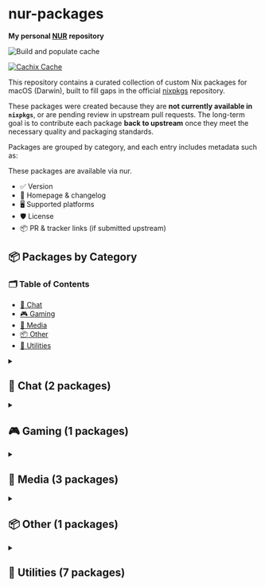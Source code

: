 # nur-packages

**My personal [NUR](https://github.com/nix-community/NUR) repository**

<!-- Remove this if you don't use github actions -->
![Build and populate cache](https://github.com/ohheyrj/nur/workflows/Build%20and%20populate%20cache/badge.svg)

[![Cachix Cache](https://img.shields.io/badge/cachix-ohheyrj-blue.svg)](https://ohheyrj.cachix.org)

This repository contains a curated collection of custom Nix packages for macOS (Darwin), built to fill gaps in the official [nixpkgs](https://github.com/NixOS/nixpkgs) repository.

These packages were created because they are **not currently available in `nixpkgs`**, or are pending review in upstream pull requests. The long-term goal is to contribute each package **back to upstream** once they meet the necessary quality and packaging standards.

Packages are grouped by category, and each entry includes metadata such as:

These packages are available via nur.

- ✅ Version
- 🔗 Homepage & changelog
- 🖥️ Supported platforms
- 🛡️ License
- 📦 PR & tracker links (if submitted upstream)

<!--table:start-->
## 📦 Packages by Category

### 🗂️ Table of Contents
- [💬 Chat](#chat)
- [🎮 Gaming](#gaming)
- [🎵 Media](#media)
- [📦 Other](#other)
- [🧰 Utilities](#utilities)

<details id="chat">
<summary><h2>💬 Chat (2 packages)</h2></summary>

### 🧰 chatterino `v2.5.3`
- 💡 **Description:** Chat client for Twitch
- 🛡️ **License:** mit
- 🖥️ **Platforms:** darwin
- 🔄 **Auto-updated:** Uses nvfetcher for version management
- 🌐 **Homepage:** [chatterino Website](https://chatterino.com)
- 📄 **Changelog:** [CHANGELOG](https://github.com/Chatterino/chatterino2/blob/master/CHANGELOG.md)

### 🧰 unknown `vunknown`
- 💡 **Description:** Signal Desktop links with Signal on Android or iOS and lets you message from your Windows, macOS, and Linux computers.
- 🛡️ **License:** agpl3Only
- 🖥️ **Platforms:** darwin
- 🔄 **Auto-updated:** Uses nvfetcher for version management
- 🌐 **Homepage:** [unknown Website](https://signal.org)
- 📄 **Changelog:** [CHANGELOG](https://github.com/signalapp/Signal-Desktop/releases)

</details>

<details id="gaming">
<summary><h2>🎮 Gaming (1 packages)</h2></summary>

### 🧰 unknown `vunknown`
- 💡 **Description:** PS Remote Play is a free app that lets you stream and play your PS5 or PS4 games on compatible devices like smartphones, tablets, PCs, and Macs, allowing you to game remotely over Wi-Fi or mobile data.
- 🛡️ **License:** unfree
- 🖥️ **Platforms:** darwin
- 🔄 **Auto-updated:** Uses nvfetcher for version management
- 🌐 **Homepage:** [unknown Website](https://remoteplay.dl.playstation.net/remoteplay/lang/gb/)

</details>

<details id="media">
<summary><h2>🎵 Media (3 packages)</h2></summary>

### 🧰 kobo-desktop `v0-unstable-2025-05-11`
- 💡 **Description:** Kobo Desktop is a free app for Windows and Mac that lets you buy, read, and manage eBooks, as well as sync them with your Kobo eReader.
- 🛡️ **License:** unfree
- 🖥️ **Platforms:** darwin
- 🌐 **Homepage:** [kobo-desktop Website](https://www.kobo.com/gb/en/p/desktop)

### 🧰 openaudible `v4.5.3`
- 💡 **Description:** OpenAudible is a cross-platform desktop app that lets Audible users download, convert, and manage their audiobooks in MP3 or M4B formats for offline listening.
- 🛡️ **License:** asl20
- 🖥️ **Platforms:** darwin
- 🔄 **Auto-updated:** Uses nvfetcher for version management
- 🌐 **Homepage:** [openaudible Website](https://openaudible.org/)
- 📄 **Changelog:** [CHANGELOG](https://openaudible.org/versions)

### 🧰 handbrake `v1.9.2`
- 💡 **Description:** HandBrake is an open-source video transcoder available for Linux, Mac, and Windows.
- 🛡️ **License:** gpl2Only
- 🖥️ **Platforms:** darwin
- 🔄 **Auto-updated:** Uses nvfetcher for version management
- 🌐 **Homepage:** [handbrake Website](https://handbrake.fr)
- 📄 **Changelog:** [CHANGELOG](https://github.com/HandBrake/HandBrake/releases)

</details>

<details id="other">
<summary><h2>📦 Other (1 packages)</h2></summary>

### 🧰 unknown `vunknown`
- 💡 **Description:** Garmin BaseCamp is a free desktop app for planning outdoor adventures and managing GPS data with Garmin devices.
- 🛡️ **License:** unfree
- 🖥️ **Platforms:** darwin
- 🔄 **Auto-updated:** Uses nvfetcher for version management
- 🌐 **Homepage:** [unknown Website](https://www.garmin.com/en-GB/software/basecamp/)
- 📄 **Changelog:** [CHANGELOG](https://www8.garmin.com/support/download_details.jsp?id=4449)

</details>

<details id="utilities">
<summary><h2>🧰 Utilities (7 packages)</h2></summary>

### 🧰 alfred5 `v5.6.2`
- 💡 **Description:** Productivity app for macOS that boosts efficiency with hotkeys, keywords, text expansion, and powerful workflows.
- 🛡️ **License:** unfree
- 🖥️ **Platforms:** darwin
- 🌐 **Homepage:** [alfred5 Website](https://www.alfredapp.com)

### 🧰 bartender5 `v5-3-6`
- 💡 **Description:** Bartender is a macOS app that lets you manage and hide menu bar items, improving workflow with search, hotkeys, and automation.
- 🛡️ **License:** unfree
- 🖥️ **Platforms:** darwin
- 🔄 **Auto-updated:** Uses nvfetcher for version management
- 🌐 **Homepage:** [bartender5 Website](https://www.macbartender.com)
- 📄 **Changelog:** [CHANGELOG](https://www.macbartender.com/Bartender5/release_notes/)

### 🧰 komiser `vunknown`
- 💡 **Description:** Cloud cost visibility and optimisation tool
- 🛡️ **License:** mit
- 🖥️ **Platforms:** aarch64-darwin, x86_64-darwin, x86_64-linux
- 🔄 **Auto-updated:** Uses nvfetcher for version management
- 🌐 **Homepage:** [komiser Website](https://github.com/tailwarden/komiser)

### 🧰 balenaEtcher `v2.1.2`
- 💡 **Description:** Flash OS images to SD cards & USB drives, safely and easily.
- 🛡️ **License:** asl20
- 🖥️ **Platforms:** aarch64-darwin
- 🔄 **Auto-updated:** Uses nvfetcher for version management
- 🌐 **Homepage:** [balenaEtcher Website](https://github.com/balena-io/etcher)
- 📄 **Changelog:** [CHANGELOG](https://github.com/balena-io/etcher/blob/master/CHANGELOG.md)

### 🧰 cryptomator `v1.16.2`
- 💡 **Description:** Cryptomator offers multi-platform transparent client-side encryption of your files in the cloud.
- 🛡️ **License:** gpl3Only
- 🖥️ **Platforms:** aarch64-darwin
- 🔄 **Auto-updated:** Uses nvfetcher for version management
- 🌐 **Homepage:** [cryptomator Website](https://github.com/cryptomator/cryptomator)
- 📄 **Changelog:** [CHANGELOG](https://github.com/cryptomator/cryptomator/releases)

### 🧰 hazel `v6.0.4`
- 💡 **Description:** Automated Organization for Your Mac.
- 🛡️ **License:** unfree
- 🖥️ **Platforms:** aarch64-darwin
- 🔄 **Auto-updated:** Uses nvfetcher for version management
- 🌐 **Homepage:** [hazel Website](https://www.noodlesoft.com)
- 📄 **Changelog:** [CHANGELOG](https://www.noodlesoft.com/release_notes)

### 🧰 gitkraken-cli `vunknown`
- 💡 **Description:** GitKraken CLI is the developer tool that transforms how you interact with Git.
- 🛡️ **License:** unfree
- 🖥️ **Platforms:** aarch64-darwin, x86_64-darwin
- 🔄 **Auto-updated:** Uses nvfetcher for version management
- 🌐 **Homepage:** [gitkraken-cli Website](https://www.gitkraken.com/cli)
- 📄 **Changelog:** [CHANGELOG](https://github.com/gitkraken/gk-cli/releases)

</details>

<!--table:end-->
